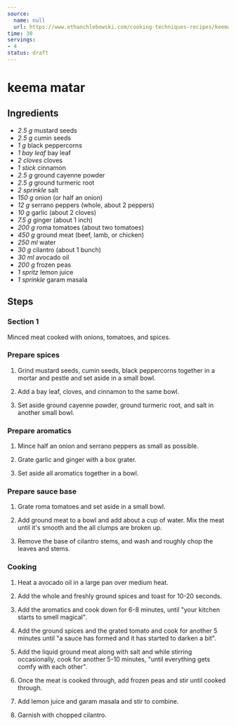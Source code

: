 ```yaml
---
source:
  name: null
  url: https://www.ethanchlebowski.com/cooking-techniques-recipes/keema-matar
time: 30
servings:
- 4
status: draft
---
```


# keema matar

## Ingredients
- *2.5 g* mustard seeds
- *2.5 g* cumin seeds
- *1 g* black peppercorns
- *1 bay leaf* bay leaf
- *2 cloves* cloves
- *1 stick* cinnamon
- *2.5 g* ground cayenne powder
- *2.5 g* ground turmeric root
- *2 sprinkle* salt
- *150 g* onion (or half an onion)
- *12 g* serrano peppers (whole, about 2 peppers)
- *10 g* garlic (about 2 cloves)
- *7.5 g* ginger (about 1 inch)
- *200 g* roma tomatoes (about two tomatoes)
- *450 g* ground meat (beef, lamb, or chicken)
- *250 ml* water
- *30 g* cilantro (about 1 bunch)
- *30 ml* avocado oil
- *200 g* frozen peas
- *1 spritz* lemon juice
- *1 sprinkle* garam masala

## Steps
### Section 1
Minced meat cooked with onions, tomatoes, and spices.

### Prepare spices
1. Grind mustard seeds, cumin seeds, black peppercorns together in a mortar and
pestle and set aside in a small bowl.

2. Add a bay leaf, cloves, and cinnamon to the same bowl.

3. Set aside ground cayenne powder, ground turmeric root, and salt in another
small bowl.

### Prepare aromatics
1. Mince half an onion and serrano peppers as small as possible.

2. Grate garlic and ginger with a box grater.

3. Set aside all aromatics together in a bowl.

### Prepare sauce base
1. Grate roma tomatoes and set aside in a small bowl.

2. Add ground meat to a bowl and add about a cup of water. Mix the meat until
it's smooth and the all clumps are broken up.

3. Remove the base of cilantro stems, and wash and roughly chop the leaves and
stems.

### Cooking
1. Heat a avocado oil in a large pan over medium heat.

2. Add the whole and freshly ground spices and toast for 10-20 seconds.

3. Add the aromatics and cook down for 6-8 minutes, until "your kitchen starts
to smell magical".

4. Add the ground spices and the grated tomato and cook for another 5 minutes
until "a sauce has formed and it has started to darken a bit".

5. Add the liquid ground meat along with salt and while stirring occasionally,
cook for another 5-10 minutes, "until everything gets comfy with each other".

6. Once the meat is cooked through, add frozen peas and stir until cooked
through.

7. Add lemon juice and garam masala and stir to combine.

8. Garnish with chopped cilantro.

